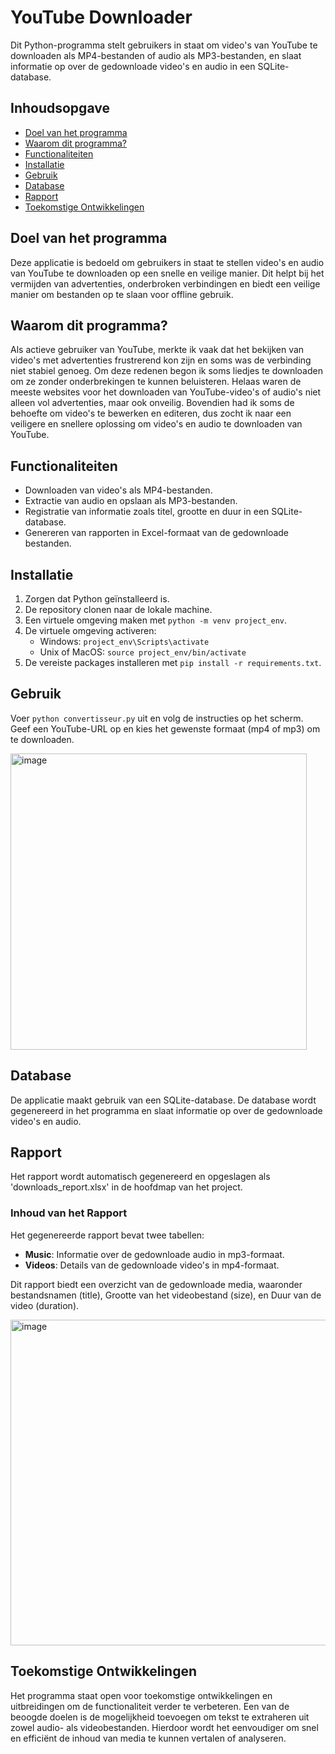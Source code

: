 # YouTube Downloader

Dit Python-programma stelt gebruikers in staat om video's van YouTube te downloaden als MP4-bestanden of audio als MP3-bestanden, en slaat informatie op over de gedownloade video's en audio in een SQLite-database.

## Inhoudsopgave
- [Doel van het programma](#Doel-van-het-programma)
- [Waarom dit programma?](#Waarom-dit-programma?)
- [Functionaliteiten](#Functionaliteiten)
- [Installatie](#installatie)
- [Gebruik](#gebruik)
- [Database](#database)
- [Rapport](#rapport)
- [Toekomstige Ontwikkelingen](#Toekomstige-Ontwikkelingen)

## Doel van het programma

Deze applicatie is bedoeld om gebruikers in staat te stellen video's en audio van YouTube te downloaden op een snelle en veilige manier. Dit helpt bij het vermijden van advertenties, onderbroken verbindingen en biedt een veilige manier om bestanden op te slaan voor offline gebruik.

## Waarom dit programma?

Als actieve gebruiker van YouTube, merkte ik vaak dat het bekijken van video's met advertenties frustrerend kon zijn en soms was de verbinding niet stabiel genoeg. Om deze redenen begon ik soms liedjes te downloaden om ze zonder onderbrekingen te kunnen beluisteren. Helaas waren de meeste websites voor het downloaden van YouTube-video's of audio's niet alleen vol advertenties, maar ook onveilig. Bovendien had ik soms de behoefte om video's te bewerken en editeren, dus zocht ik naar een veiligere en snellere oplossing om video's en audio te downloaden van YouTube.

## Functionaliteiten

- Downloaden van video's als MP4-bestanden.
- Extractie van audio en opslaan als MP3-bestanden.
- Registratie van informatie zoals titel, grootte en duur in een SQLite-database.
- Genereren van rapporten in Excel-formaat van de gedownloade bestanden.

## Installatie

1. Zorgen dat Python geïnstalleerd is.
2. De repository clonen naar de lokale machine.
3. Een virtuele omgeving maken met `python -m venv project_env`.
4. De virtuele omgeving activeren:
    - Windows: `project_env\Scripts\activate`
    - Unix of MacOS: `source project_env/bin/activate`
5. De vereiste packages installeren met `pip install -r requirements.txt`.

## Gebruik

Voer `python convertisseur.py` uit en volg de instructies op het scherm. Geef een YouTube-URL op en kies het gewenste formaat (mp4 of mp3) om te downloaden.

<img width="474" alt="image" src="https://github.com/FatimaVives/Python_opdracht/assets/115084288/235b9335-b920-4f84-87a1-2689a859e877">




## Database

De applicatie maakt gebruik van een SQLite-database. De database wordt gegenereerd in het programma en slaat informatie op over de gedownloade video's en audio.

## Rapport

Het rapport wordt automatisch gegenereerd en opgeslagen als 'downloads_report.xlsx' in de hoofdmap van het project.

### Inhoud van het Rapport

Het gegenereerde rapport bevat twee tabellen:
- **Music**: Informatie over de gedownloade audio in mp3-formaat.
- **Videos**: Details van de gedownloade video's in mp4-formaat.

Dit rapport biedt een overzicht van de gedownloade media, waaronder bestandsnamen (title), Grootte van het videobestand (size), en Duur van de video (duration).

<img width="521" alt="image" src="https://github.com/FatimaVives/Python_opdracht/assets/115084288/c2e270d9-0cb2-45f1-991a-73950f94a678">

## Toekomstige Ontwikkelingen

Het programma staat open voor toekomstige ontwikkelingen en uitbreidingen om de functionaliteit verder te verbeteren. Een van de beoogde doelen is de mogelijkheid toevoegen om tekst te extraheren uit zowel audio- als videobestanden. Hierdoor wordt het eenvoudiger om snel en efficiënt de inhoud van media te kunnen vertalen of analyseren.


